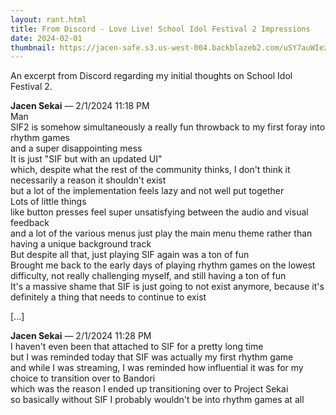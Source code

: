 ```yaml
---
layout: rant.html
title: From Discord - Love Live! School Idol Festival 2 Impressions
date: 2024-02-01
thumbnail: https://jacen-safe.s3.us-west-004.backblazeb2.com/uSY7auWIeztV.png
---
```


An excerpt from Discord regarding my initial thoughts on School Idol Festival 2.
<!-- more -->

**Jacen Sekai** — 2/1/2024 11:18 PM  
Man  
SIF2 is somehow simultaneously a really fun throwback to my first foray into rhythm games  
and a super disappointing mess  
It is just "SIF but with an updated UI"  
which, despite what the rest of the community thinks, I don't think it necessarily a reason it shouldn't exist  
but a lot of the implementation feels lazy and not well put together  
Lots of little things  
like button presses feel super unsatisfying between the audio and visual feedback  
and a lot of the various menus just play the main menu theme rather than having a unique background track  
But despite all that, just playing SIF again was a ton of fun  
Brought me back to the early days of playing rhythm games on the lowest difficulty, not really challenging myself, and still having a ton of fun  
It's a massive shame that SIF is just going to not exist anymore, because it's definitely a thing that needs to continue to exist

[...]

**Jacen Sekai** — 2/1/2024 11:28 PM  
I haven't even been that attached to SIF for a pretty long time  
but I was reminded today that SIF was actually my first rhythm game  
and while I was streaming, I was reminded how influential it was for my choice to transition over to Bandori  
which was the reason I ended up transitioning over to Project Sekai  
so basically without SIF I probably wouldn't be into rhythm games at all
